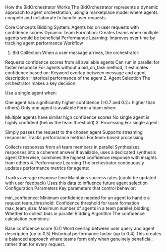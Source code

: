 How the BidOrchestrator Works
The BidOrchestrator represents a dynamic approach to agent orchestration, using a marketplace model where agents compete and collaborate to handle user requests.

Core Concepts
Bidding System: Agents bid on user requests with confidence scores
Dynamic Team Formation: Creates teams when multiple agents would be beneficial
Performance Learning: Improves over time by tracking agent performance
Workflow
1. Bid Collection
When a user message arrives, the orchestrator:

Requests confidence scores from all available agents
Can run in parallel for faster response
For agents without a bid_on_task method, it estimates confidence based on:
Keyword overlap between message and agent description
Historical performance of the agent
2. Agent Selection
The orchestrator makes a key decision:

Use a single agent when:

One agent has significantly higher confidence (>0.7 and 0.2+ higher than others)
Only one agent is available
Form a team when:

Multiple agents have similar high confidence scores
No single agent is highly confident (below the team threshold)
3. Processing
For single agent:

Simply passes the request to the chosen agent
Supports streaming responses
Tracks performance metrics
For team-based processing:

Collects responses from all team members in parallel
Synthesizes responses into a coherent answer
If available, uses a dedicated synthesis agent
Otherwise, combines the highest confidence response with insights from others
4. Performance Learning
The orchestrator continuously updates performance metrics for agents:

Tracks average response time
Maintains success rates (could be updated with user feedback)
Uses this data to influence future agent selection
Configuration Parameters
Key parameters that control behavior:

min_confidence: Minimum confidence needed for an agent to handle a request
team_threshold: Confidence threshold for team formation
max_team_size: Maximum number of agents in a team
parallel_bidding: Whether to collect bids in parallel
Bidding Algorithm
The confidence calculation combines:

Base confidence score (0.1)
Word overlap between user query and agent description (up to 0.5)
Historical performance factor (up to 0.4)
This creates a balanced approach where teams form only when genuinely beneficial, rather than for every request.